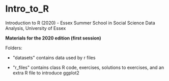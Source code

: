 # Intro_to_R
Introduction to R (2020) - Essex Summer School in Social Science Data Analysis, University of Essex

**Materials for the 2020 edition (first session)**


Folders:

- "datasets" contains data used by r files

- "r_files" contains class R code, exercises, solutions to exercises, and an extra R file to introduce ggplot2
